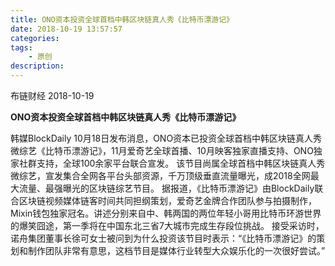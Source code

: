 ```yaml
---
title: ONO资本投资全球首档中韩区块链真人秀《比特币漂游记》
date: 2018-10-19 13:57:57
categories:
tags:
    - 原创
description:
---
```


布链财经
2018-10-19
<!--more-->

 **ONO资本投资全球首档中韩区块链真人秀《比特币漂游记》**

韩媒BlockDaily 10月18日发布消息，ONO资本已投资全球首档中韩区块链真人秀微综艺《比特币漂游记》，11月爱奇艺全球首播、10月映客独家直播支持、ONO独家社群支持，全球100余家平台联合宣发。
该节目尚属全球首档中韩区块链真人秀微综艺，宣发集合全网各平台头部资源，千万顶级垂直流量曝光，成2018全网最大流量、最强曝光的区块链综艺节目。
据报道，《比特币漂游记》由BlockDaily联合区块链视频媒体链客时间共同担纲策划，爱奇艺金牌合作团队参与拍摄制作，Mixin钱包独家冠名。讲述分别来自中、韩两国的两位年轻小哥用比特币环游世界的爆笑囧途，第一季将在中国东北三省7大城市完成生存段位挑战。
接受采访时，诺舟集团董事长徐可女士被问到为什么投资该节目时表示：“《比特币漂游记》的策划和制作团队非常有意思，这档节目是媒体行业转型大众娱乐化的一次很好尝试。”
